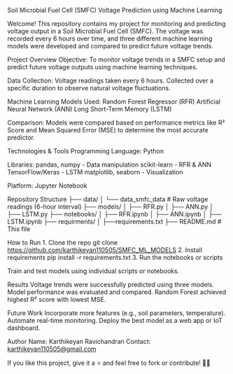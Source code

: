 Soil Microbial Fuel Cell (SMFC) Voltage Prediction using Machine Learning

Welcome! This repository contains my project for monitoring and predicting voltage output in a Soil Microbial Fuel Cell (SMFC). The voltage was recorded every 6 hours over time, and three different machine learning models were developed and compared to predict future voltage trends.

Project Overview
Objective:
To monitor voltage trends in a SMFC setup and predict future voltage outputs using machine learning techniques.

Data Collection:
Voltage readings taken every 6 hours.
Collected over a specific duration to observe natural voltage fluctuations.

Machine Learning Models Used:
Random Forest Regressor (RFR)
Artificial Neural Network (ANN)
Long Short-Term Memory (LSTM)

Comparison:
Models were compared based on performance metrics like R² Score and Mean Squared Error (MSE) to determine the most accurate predictor.

Technologies & Tools
Programming Language: Python

Libraries:
pandas, numpy - Data manipulation
scikit-learn - RFR & ANN
TensorFlow/Keras - LSTM
matplotlib, seaborn - Visualization

Platform: Jupyter Notebook

Repository Structure
├── data/
│   └── data_smfc_data  # Raw voltage readings (6-hour interval)
├── models/
│   ├── RFR.py
│   ├── ANN.py
│   ├── LSTM.py
├── notebooks/
│   ├── RFR.ipynb
│   ├── ANN.ipynb
│   ├── LSTM.ipynb
├── requirments/
│   ├──requirements.txt
├── README.md   # This file

How to Run
1️. Clone the repo
git clone https://github.com/karthikeyan110505/SMFC_ML_MODELS
2️. Install requirements
pip install -r requirements.txt
3. Run the notebooks or scripts

Train and test models using individual scripts or notebooks.

Results
Voltage trends were successfully predicted using three models.
Model performance was evaluated and compared.
Random Forest achieved highest R² score with lowest MSE.

Future Work
Incorporate more features (e.g., soil parameters, temperature).
Automate real-time monitoring.
Deploy the best model as a web app or IoT dashboard.

Author
Name: Karthikeyan Ravichandran
Contact: karthikeyan110505@gmail.com

If you like this project, give it a ⭐️ and feel free to fork or contribute! 💖✨
